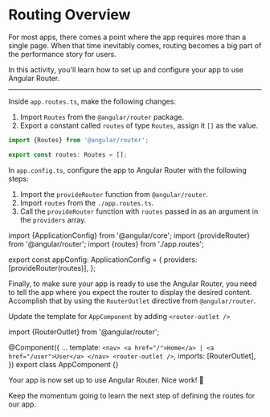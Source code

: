 # Routing Overview

For most apps, there comes a point where the app requires more than a single page. When that time inevitably comes, routing becomes a big part of the performance story for users.

In this activity, you'll learn how to set up and configure your app to use Angular Router.

<hr>

<docs-workflow>

<docs-step title="Create an app.routes.ts file">

Inside `app.routes.ts`, make the following changes:

1. Import `Routes` from the `@angular/router` package.
1. Export a constant called `routes` of type `Routes`, assign it `[]` as the value.

```ts
import {Routes} from '@angular/router';

export const routes: Routes = [];
```

</docs-step>

<docs-step title="Add routing to provider">

In `app.config.ts`, configure the app to Angular Router with the following steps:

1. Import the `provideRouter` function from `@angular/router`.
1. Import `routes` from the `./app.routes.ts`.
1. Call the `provideRouter` function with `routes` passed in as an argument in the `providers` array.

<docs-code language="ts" highlight="[2,3,6]">
import {ApplicationConfig} from '@angular/core';
import {provideRouter} from '@angular/router';
import {routes} from './app.routes';

export const appConfig: ApplicationConfig = {
  providers: [provideRouter(routes)],
};
</docs-code>

</docs-step>

<docs-step title="Import `RouterOutlet` in the component">

Finally, to make sure your app is ready to use the Angular Router, you need to tell the app where you expect the router to display the desired content. Accomplish that by using the `RouterOutlet` directive from `@angular/router`.

Update the template for `AppComponent` by adding `<router-outlet />`

<docs-code language="angular-ts" highlight="[11]">
import {RouterOutlet} from '@angular/router';

@Component({
  ...
  template: `
    <nav>
      <a href="/">Home</a>
      |
      <a href="/user">User</a>
    </nav>
    <router-outlet />
  `,
  imports: [RouterOutlet],
})
export class AppComponent {}
</docs-code>

</docs-step>

</docs-workflow>

Your app is now set up to use Angular Router. Nice work! 🙌

Keep the momentum going to learn the next step of defining the routes for our app.
